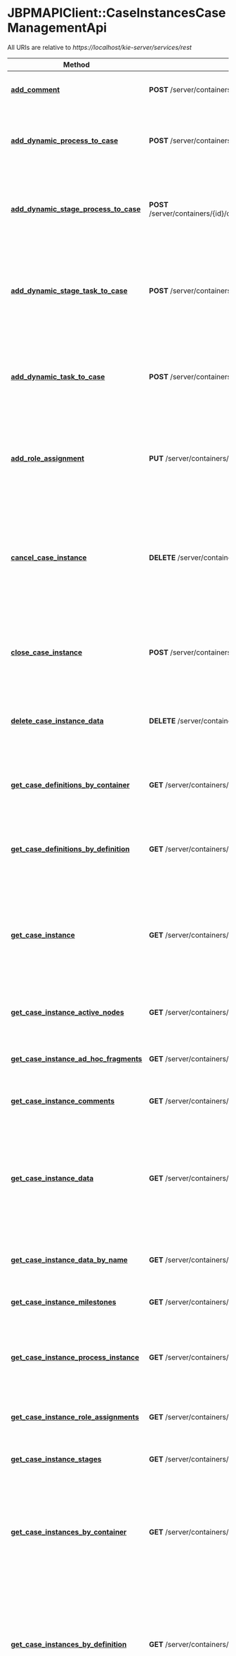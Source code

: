 # JBPMAPIClient::CaseInstancesCaseManagementApi

All URIs are relative to *https://localhost/kie-server/services/rest*

Method | HTTP request | Description
------------- | ------------- | -------------
[**add_comment**](CaseInstancesCaseManagementApi.md#add_comment) | **POST** /server/containers/{id}/cases/instances/{caseId}/comments | Adds new comment to given case instance
[**add_dynamic_process_to_case**](CaseInstancesCaseManagementApi.md#add_dynamic_process_to_case) | **POST** /server/containers/{id}/cases/instances/{caseId}/processes/{pId} | Adds dynamic subprocess identified by process id to case instance
[**add_dynamic_stage_process_to_case**](CaseInstancesCaseManagementApi.md#add_dynamic_stage_process_to_case) | **POST** /server/containers/{id}/cases/instances/{caseId}/stages/{caseStageId}/processes/{pId} | Adds dynamic subprocess identified by process id to stage within case instance
[**add_dynamic_stage_task_to_case**](CaseInstancesCaseManagementApi.md#add_dynamic_stage_task_to_case) | **POST** /server/containers/{id}/cases/instances/{caseId}/stages/{caseStageId}/tasks | Adds dynamic task (user or service depending on the payload) to given stage within case instance
[**add_dynamic_task_to_case**](CaseInstancesCaseManagementApi.md#add_dynamic_task_to_case) | **POST** /server/containers/{id}/cases/instances/{caseId}/tasks | Adds dynamic task (user or service depending on the payload) to case instance
[**add_role_assignment**](CaseInstancesCaseManagementApi.md#add_role_assignment) | **PUT** /server/containers/{id}/cases/instances/{caseId}/roles/{caseRoleName} | Adds new role assignment for given case, it can be either user or group based assignment
[**cancel_case_instance**](CaseInstancesCaseManagementApi.md#cancel_case_instance) | **DELETE** /server/containers/{id}/cases/instances/{caseId} | Cancels case instance with given identifier (case id) and has optional flag to permanently destroy the case instance
[**close_case_instance**](CaseInstancesCaseManagementApi.md#close_case_instance) | **POST** /server/containers/{id}/cases/instances/{caseId} | Closes case instance with given identifier (case id) optionally with comment
[**delete_case_instance_data**](CaseInstancesCaseManagementApi.md#delete_case_instance_data) | **DELETE** /server/containers/{id}/cases/instances/{caseId}/caseFile | Removes data items identified by name(s) from case instance&#39;s case file
[**get_case_definitions_by_container**](CaseInstancesCaseManagementApi.md#get_case_definitions_by_container) | **GET** /server/containers/{id}/cases/definitions | Retrieves case definition for given container only, applies pagination
[**get_case_definitions_by_definition**](CaseInstancesCaseManagementApi.md#get_case_definitions_by_definition) | **GET** /server/containers/{id}/cases/definitions/{caseDefId} | Retrieves case definition for given container and case definition id
[**get_case_instance**](CaseInstancesCaseManagementApi.md#get_case_instance) | **GET** /server/containers/{id}/cases/instances/{caseId} | Retrieves active case instance by given identifier (case id) with optionally loading data, roles, milestones and stages
[**get_case_instance_active_nodes**](CaseInstancesCaseManagementApi.md#get_case_instance_active_nodes) | **GET** /server/containers/{id}/cases/instances/{caseId}/nodes/instances | Retrieves node instances from case instance
[**get_case_instance_ad_hoc_fragments**](CaseInstancesCaseManagementApi.md#get_case_instance_ad_hoc_fragments) | **GET** /server/containers/{id}/cases/instances/{caseId}/adhocfragments | Retrieves adhoc fragments from case instance
[**get_case_instance_comments**](CaseInstancesCaseManagementApi.md#get_case_instance_comments) | **GET** /server/containers/{id}/cases/instances/{caseId}/comments | Retrieves comments from case instance
[**get_case_instance_data**](CaseInstancesCaseManagementApi.md#get_case_instance_data) | **GET** /server/containers/{id}/cases/instances/{caseId}/caseFile | Retrieves case instance data as map where key is the name of data item and value is actual instance of the data item from case file
[**get_case_instance_data_by_name**](CaseInstancesCaseManagementApi.md#get_case_instance_data_by_name) | **GET** /server/containers/{id}/cases/instances/{caseId}/caseFile/{dataId} | Retrieves case instance data by data item name
[**get_case_instance_milestones**](CaseInstancesCaseManagementApi.md#get_case_instance_milestones) | **GET** /server/containers/{id}/cases/instances/{caseId}/milestones | Retrieves milestones from case instance
[**get_case_instance_process_instance**](CaseInstancesCaseManagementApi.md#get_case_instance_process_instance) | **GET** /server/containers/{id}/cases/instances/{caseId}/processes/instances | Retrieves process instances that compose complete case instance
[**get_case_instance_role_assignments**](CaseInstancesCaseManagementApi.md#get_case_instance_role_assignments) | **GET** /server/containers/{id}/cases/instances/{caseId}/roles | Retrieves role assignments from case instance
[**get_case_instance_stages**](CaseInstancesCaseManagementApi.md#get_case_instance_stages) | **GET** /server/containers/{id}/cases/instances/{caseId}/stages | Retrieves stages from case instance
[**get_case_instances_by_container**](CaseInstancesCaseManagementApi.md#get_case_instances_by_container) | **GET** /server/containers/{id}/cases/instances | Retrieves case instances for given container only, allows to filter by case instance status and applies pagination
[**get_case_instances_by_definition**](CaseInstancesCaseManagementApi.md#get_case_instances_by_definition) | **GET** /server/containers/{id}/cases/{caseDefId}/instances | Retrieves case instances for given case definition only, allows to filter by case instance status and applies pagination
[**put_case_instance_data**](CaseInstancesCaseManagementApi.md#put_case_instance_data) | **POST** /server/containers/{id}/cases/instances/{caseId}/caseFile | Puts new data (map of variables) into case instance&#39;s case file
[**put_case_instance_data_by_name**](CaseInstancesCaseManagementApi.md#put_case_instance_data_by_name) | **POST** /server/containers/{id}/cases/instances/{caseId}/caseFile/{dataId} | Puts new data (single data identified by name) into case instance&#39;s case file
[**remove_comment**](CaseInstancesCaseManagementApi.md#remove_comment) | **DELETE** /server/containers/{id}/cases/instances/{caseId}/comments/{caseCommentId} | Removes given comment from case instance
[**remove_role_assignment**](CaseInstancesCaseManagementApi.md#remove_role_assignment) | **DELETE** /server/containers/{id}/cases/instances/{caseId}/roles/{caseRoleName} | Removes role assignment from user or group for given case instance
[**reopen_case**](CaseInstancesCaseManagementApi.md#reopen_case) | **PUT** /server/containers/{id}/cases/{caseDefId}/instances/{caseId} | Reopens case instance with given identifier (case id) by initiating given case definition
[**start_case**](CaseInstancesCaseManagementApi.md#start_case) | **POST** /server/containers/{id}/cases/{caseDefId}/instances | Starts new case instance of given case definition within given container with optional initial CaseFile (that provides variables and case role assignment)
[**trigger_ad_hoc_node**](CaseInstancesCaseManagementApi.md#trigger_ad_hoc_node) | **PUT** /server/containers/{id}/cases/instances/{caseId}/tasks/{nodeName} | Triggers ad hoc fragment in case instance with optional data
[**trigger_ad_hoc_node_in_stage**](CaseInstancesCaseManagementApi.md#trigger_ad_hoc_node_in_stage) | **PUT** /server/containers/{id}/cases/instances/{caseId}/stages/{caseStageId}/tasks/{nodeName} | Triggers ad hoc fragment in stage within case instance with optional data
[**update_comment**](CaseInstancesCaseManagementApi.md#update_comment) | **PUT** /server/containers/{id}/cases/instances/{caseId}/comments/{caseCommentId} | Updates comment within case instance


# **add_comment**
> add_comment(id, case_id, body, opts)

Adds new comment to given case instance



### Example
```ruby
# load the gem
require 'jbpm_client'

api_instance = JBPMAPIClient::CaseInstancesCaseManagementApi.new

id = "id_example" # String | container id that case instance belongs to

case_id = "case_id_example" # String | identifier of the case instance

body = "body_example" # String | actual content of the comment to be added as String

opts = { 
  author: "author_example", # String | optional user id to be used instead of authenticated user - only when bypass authenticated user is enabled
  restricted_to: ["restricted_to_example"] # Array<String> | optional role name(s) that given comment should be restricted to
}

begin
  #Adds new comment to given case instance
  api_instance.add_comment(id, case_id, body, opts)
rescue JBPMAPIClient::ApiError => e
  puts "Exception when calling CaseInstancesCaseManagementApi->add_comment: #{e}"
end
```

### Parameters

Name | Type | Description  | Notes
------------- | ------------- | ------------- | -------------
 **id** | **String**| container id that case instance belongs to | 
 **case_id** | **String**| identifier of the case instance | 
 **body** | **String**| actual content of the comment to be added as String | 
 **author** | **String**| optional user id to be used instead of authenticated user - only when bypass authenticated user is enabled | [optional] 
 **restricted_to** | [**Array&lt;String&gt;**](String.md)| optional role name(s) that given comment should be restricted to | [optional] 

### Return type

nil (empty response body)

### Authorization

No authorization required

### HTTP request headers

 - **Content-Type**: Not defined
 - **Accept**: application/xml, application/json



# **add_dynamic_process_to_case**
> add_dynamic_process_to_case(id, case_id, p_id, body)

Adds dynamic subprocess identified by process id to case instance



### Example
```ruby
# load the gem
require 'jbpm_client'

api_instance = JBPMAPIClient::CaseInstancesCaseManagementApi.new

id = "id_example" # String | container id that case instance belongs to

case_id = "case_id_example" # String | identifier of the case instance

p_id = "p_id_example" # String | process id of the subprocess to be added

body = "body_example" # String | data for dynamic subprocess


begin
  #Adds dynamic subprocess identified by process id to case instance
  api_instance.add_dynamic_process_to_case(id, case_id, p_id, body)
rescue JBPMAPIClient::ApiError => e
  puts "Exception when calling CaseInstancesCaseManagementApi->add_dynamic_process_to_case: #{e}"
end
```

### Parameters

Name | Type | Description  | Notes
------------- | ------------- | ------------- | -------------
 **id** | **String**| container id that case instance belongs to | 
 **case_id** | **String**| identifier of the case instance | 
 **p_id** | **String**| process id of the subprocess to be added | 
 **body** | **String**| data for dynamic subprocess | 

### Return type

nil (empty response body)

### Authorization

No authorization required

### HTTP request headers

 - **Content-Type**: Not defined
 - **Accept**: application/xml, application/json



# **add_dynamic_stage_process_to_case**
> add_dynamic_stage_process_to_case(id, case_id, case_stage_id, p_id, body)

Adds dynamic subprocess identified by process id to stage within case instance



### Example
```ruby
# load the gem
require 'jbpm_client'

api_instance = JBPMAPIClient::CaseInstancesCaseManagementApi.new

id = "id_example" # String | container id that case instance belongs to

case_id = "case_id_example" # String | identifier of the case instance

case_stage_id = "case_stage_id_example" # String | identifier of the stage within case instance where dynamic subprocess should be added

p_id = "p_id_example" # String | process id of the subprocess to be added

body = "body_example" # String | data for dynamic subprocess


begin
  #Adds dynamic subprocess identified by process id to stage within case instance
  api_instance.add_dynamic_stage_process_to_case(id, case_id, case_stage_id, p_id, body)
rescue JBPMAPIClient::ApiError => e
  puts "Exception when calling CaseInstancesCaseManagementApi->add_dynamic_stage_process_to_case: #{e}"
end
```

### Parameters

Name | Type | Description  | Notes
------------- | ------------- | ------------- | -------------
 **id** | **String**| container id that case instance belongs to | 
 **case_id** | **String**| identifier of the case instance | 
 **case_stage_id** | **String**| identifier of the stage within case instance where dynamic subprocess should be added | 
 **p_id** | **String**| process id of the subprocess to be added | 
 **body** | **String**| data for dynamic subprocess | 

### Return type

nil (empty response body)

### Authorization

No authorization required

### HTTP request headers

 - **Content-Type**: Not defined
 - **Accept**: application/xml, application/json



# **add_dynamic_stage_task_to_case**
> add_dynamic_stage_task_to_case(id, case_id, case_stage_id, body)

Adds dynamic task (user or service depending on the payload) to given stage within case instance



### Example
```ruby
# load the gem
require 'jbpm_client'

api_instance = JBPMAPIClient::CaseInstancesCaseManagementApi.new

id = "id_example" # String | container id that case instance belongs to

case_id = "case_id_example" # String | identifier of the case instance

case_stage_id = "case_stage_id_example" # String | identifier of the stage within case instance where dynamic task should be added

body = "body_example" # String | data for dynamic task (it represents task specification that drives the selection of the type of task)


begin
  #Adds dynamic task (user or service depending on the payload) to given stage within case instance
  api_instance.add_dynamic_stage_task_to_case(id, case_id, case_stage_id, body)
rescue JBPMAPIClient::ApiError => e
  puts "Exception when calling CaseInstancesCaseManagementApi->add_dynamic_stage_task_to_case: #{e}"
end
```

### Parameters

Name | Type | Description  | Notes
------------- | ------------- | ------------- | -------------
 **id** | **String**| container id that case instance belongs to | 
 **case_id** | **String**| identifier of the case instance | 
 **case_stage_id** | **String**| identifier of the stage within case instance where dynamic task should be added | 
 **body** | **String**| data for dynamic task (it represents task specification that drives the selection of the type of task) | 

### Return type

nil (empty response body)

### Authorization

No authorization required

### HTTP request headers

 - **Content-Type**: Not defined
 - **Accept**: application/xml, application/json



# **add_dynamic_task_to_case**
> add_dynamic_task_to_case(id, case_id, body)

Adds dynamic task (user or service depending on the payload) to case instance



### Example
```ruby
# load the gem
require 'jbpm_client'

api_instance = JBPMAPIClient::CaseInstancesCaseManagementApi.new

id = "id_example" # String | container id that case instance belongs to

case_id = "case_id_example" # String | identifier of the case instance

body = "body_example" # String | data for dynamic task (it represents task specification that drives the selection of the type of task)


begin
  #Adds dynamic task (user or service depending on the payload) to case instance
  api_instance.add_dynamic_task_to_case(id, case_id, body)
rescue JBPMAPIClient::ApiError => e
  puts "Exception when calling CaseInstancesCaseManagementApi->add_dynamic_task_to_case: #{e}"
end
```

### Parameters

Name | Type | Description  | Notes
------------- | ------------- | ------------- | -------------
 **id** | **String**| container id that case instance belongs to | 
 **case_id** | **String**| identifier of the case instance | 
 **body** | **String**| data for dynamic task (it represents task specification that drives the selection of the type of task) | 

### Return type

nil (empty response body)

### Authorization

No authorization required

### HTTP request headers

 - **Content-Type**: Not defined
 - **Accept**: application/xml, application/json



# **add_role_assignment**
> add_role_assignment(id, case_id, case_role_name, user, group)

Adds new role assignment for given case, it can be either user or group based assignment



### Example
```ruby
# load the gem
require 'jbpm_client'

api_instance = JBPMAPIClient::CaseInstancesCaseManagementApi.new

id = "id_example" # String | container id that case instance belongs to

case_id = "case_id_example" # String | identifier of the case instance

case_role_name = "case_role_name_example" # String | name of the case role the assignment should be set

user = "user_example" # String | user to be aded to case role for given case instance

group = "group_example" # String | group to be aded to case role for given case instance


begin
  #Adds new role assignment for given case, it can be either user or group based assignment
  api_instance.add_role_assignment(id, case_id, case_role_name, user, group)
rescue JBPMAPIClient::ApiError => e
  puts "Exception when calling CaseInstancesCaseManagementApi->add_role_assignment: #{e}"
end
```

### Parameters

Name | Type | Description  | Notes
------------- | ------------- | ------------- | -------------
 **id** | **String**| container id that case instance belongs to | 
 **case_id** | **String**| identifier of the case instance | 
 **case_role_name** | **String**| name of the case role the assignment should be set | 
 **user** | **String**| user to be aded to case role for given case instance | 
 **group** | **String**| group to be aded to case role for given case instance | 

### Return type

nil (empty response body)

### Authorization

No authorization required

### HTTP request headers

 - **Content-Type**: Not defined
 - **Accept**: application/xml, application/json



# **cancel_case_instance**
> cancel_case_instance(id, case_id, opts)

Cancels case instance with given identifier (case id) and has optional flag to permanently destroy the case instance



### Example
```ruby
# load the gem
require 'jbpm_client'

api_instance = JBPMAPIClient::CaseInstancesCaseManagementApi.new

id = "id_example" # String | container id that case instance belongs to

case_id = "case_id_example" # String | identifier of the case instance

opts = { 
  destroy: false # BOOLEAN | allows to destroy (permanently) case instance as part of the cancel operation, defaults to false
}

begin
  #Cancels case instance with given identifier (case id) and has optional flag to permanently destroy the case instance
  api_instance.cancel_case_instance(id, case_id, opts)
rescue JBPMAPIClient::ApiError => e
  puts "Exception when calling CaseInstancesCaseManagementApi->cancel_case_instance: #{e}"
end
```

### Parameters

Name | Type | Description  | Notes
------------- | ------------- | ------------- | -------------
 **id** | **String**| container id that case instance belongs to | 
 **case_id** | **String**| identifier of the case instance | 
 **destroy** | **BOOLEAN**| allows to destroy (permanently) case instance as part of the cancel operation, defaults to false | [optional] [default to false]

### Return type

nil (empty response body)

### Authorization

No authorization required

### HTTP request headers

 - **Content-Type**: Not defined
 - **Accept**: application/xml, application/json



# **close_case_instance**
> close_case_instance(id, case_id, opts)

Closes case instance with given identifier (case id) optionally with comment



### Example
```ruby
# load the gem
require 'jbpm_client'

api_instance = JBPMAPIClient::CaseInstancesCaseManagementApi.new

id = "id_example" # String | container id that case instance belongs to

case_id = "case_id_example" # String | identifier of the case instance

opts = { 
  body: "body_example" # String | optional comment when closing a case instance as String
}

begin
  #Closes case instance with given identifier (case id) optionally with comment
  api_instance.close_case_instance(id, case_id, opts)
rescue JBPMAPIClient::ApiError => e
  puts "Exception when calling CaseInstancesCaseManagementApi->close_case_instance: #{e}"
end
```

### Parameters

Name | Type | Description  | Notes
------------- | ------------- | ------------- | -------------
 **id** | **String**| container id that case instance belongs to | 
 **case_id** | **String**| identifier of the case instance | 
 **body** | **String**| optional comment when closing a case instance as String | [optional] 

### Return type

nil (empty response body)

### Authorization

No authorization required

### HTTP request headers

 - **Content-Type**: Not defined
 - **Accept**: application/xml, application/json



# **delete_case_instance_data**
> delete_case_instance_data(id, case_id, data_id)

Removes data items identified by name(s) from case instance's case file



### Example
```ruby
# load the gem
require 'jbpm_client'

api_instance = JBPMAPIClient::CaseInstancesCaseManagementApi.new

id = "id_example" # String | container id that case instance belongs to

case_id = "case_id_example" # String | identifier of the case instance

data_id = ["data_id_example"] # Array<String> | one or more names of the data items to be removed from case file


begin
  #Removes data items identified by name(s) from case instance's case file
  api_instance.delete_case_instance_data(id, case_id, data_id)
rescue JBPMAPIClient::ApiError => e
  puts "Exception when calling CaseInstancesCaseManagementApi->delete_case_instance_data: #{e}"
end
```

### Parameters

Name | Type | Description  | Notes
------------- | ------------- | ------------- | -------------
 **id** | **String**| container id that case instance belongs to | 
 **case_id** | **String**| identifier of the case instance | 
 **data_id** | [**Array&lt;String&gt;**](String.md)| one or more names of the data items to be removed from case file | 

### Return type

nil (empty response body)

### Authorization

No authorization required

### HTTP request headers

 - **Content-Type**: Not defined
 - **Accept**: application/xml, application/json



# **get_case_definitions_by_container**
> CaseDefinitionList get_case_definitions_by_container(id, opts)

Retrieves case definition for given container only, applies pagination



### Example
```ruby
# load the gem
require 'jbpm_client'

api_instance = JBPMAPIClient::CaseInstancesCaseManagementApi.new

id = "id_example" # String | container id that should be used to filter case definitions

opts = { 
  page: 0, # Integer | optional pagination - at which page to start, defaults to 0 (meaning first)
  page_size: 10, # Integer | optional pagination - size of the result, defaults to 10
  sort: "sort_example", # String | optional sort column, no default
  sort_order: true # BOOLEAN | optional sort direction (asc, desc) - defaults to asc
}

begin
  #Retrieves case definition for given container only, applies pagination
  result = api_instance.get_case_definitions_by_container(id, opts)
  p result
rescue JBPMAPIClient::ApiError => e
  puts "Exception when calling CaseInstancesCaseManagementApi->get_case_definitions_by_container: #{e}"
end
```

### Parameters

Name | Type | Description  | Notes
------------- | ------------- | ------------- | -------------
 **id** | **String**| container id that should be used to filter case definitions | 
 **page** | **Integer**| optional pagination - at which page to start, defaults to 0 (meaning first) | [optional] [default to 0]
 **page_size** | **Integer**| optional pagination - size of the result, defaults to 10 | [optional] [default to 10]
 **sort** | **String**| optional sort column, no default | [optional] 
 **sort_order** | **BOOLEAN**| optional sort direction (asc, desc) - defaults to asc | [optional] [default to true]

### Return type

[**CaseDefinitionList**](CaseDefinitionList.md)

### Authorization

No authorization required

### HTTP request headers

 - **Content-Type**: Not defined
 - **Accept**: application/xml, application/json



# **get_case_definitions_by_definition**
> CaseDefinition get_case_definitions_by_definition(id, case_def_id)

Retrieves case definition for given container and case definition id



### Example
```ruby
# load the gem
require 'jbpm_client'
# setup authorization
JBPMAPIClient.configure do |config|
  # Configure HTTP basic authorization: jbpm_auth
  config.username = 'YOUR USERNAME'
  config.password = 'YOUR PASSWORD'
end

api_instance = JBPMAPIClient::CaseInstancesCaseManagementApi.new

id = "id_example" # String | container id that should be used to filter case definitions

case_def_id = "case_def_id_example" # String | case definition id that should be loaded


begin
  #Retrieves case definition for given container and case definition id
  result = api_instance.get_case_definitions_by_definition(id, case_def_id)
  p result
rescue JBPMAPIClient::ApiError => e
  puts "Exception when calling CaseInstancesCaseManagementApi->get_case_definitions_by_definition: #{e}"
end
```

### Parameters

Name | Type | Description  | Notes
------------- | ------------- | ------------- | -------------
 **id** | **String**| container id that should be used to filter case definitions | 
 **case_def_id** | **String**| case definition id that should be loaded | 

### Return type

[**CaseDefinition**](CaseDefinition.md)

### Authorization

[jbpm_auth](../README.md#jbpm_auth)

### HTTP request headers

 - **Content-Type**: Not defined
 - **Accept**: application/xml, application/json



# **get_case_instance**
> CaseInstance get_case_instance(id, case_id, opts)

Retrieves active case instance by given identifier (case id) with optionally loading data, roles, milestones and stages



### Example
```ruby
# load the gem
require 'jbpm_client'

api_instance = JBPMAPIClient::CaseInstancesCaseManagementApi.new

id = "id_example" # String | container id that case instance belongs to

case_id = "case_id_example" # String | identifier of the case instance

opts = { 
  with_data: false, # BOOLEAN | optional flag to load data when loading case instance
  with_roles: false, # BOOLEAN | optional flag to load roles when loading case instance
  with_milestones: false, # BOOLEAN | optional flag to load milestones when loading case instance
  with_stages: false # BOOLEAN | optional flag to load stages when loading case instance
}

begin
  #Retrieves active case instance by given identifier (case id) with optionally loading data, roles, milestones and stages
  result = api_instance.get_case_instance(id, case_id, opts)
  p result
rescue JBPMAPIClient::ApiError => e
  puts "Exception when calling CaseInstancesCaseManagementApi->get_case_instance: #{e}"
end
```

### Parameters

Name | Type | Description  | Notes
------------- | ------------- | ------------- | -------------
 **id** | **String**| container id that case instance belongs to | 
 **case_id** | **String**| identifier of the case instance | 
 **with_data** | **BOOLEAN**| optional flag to load data when loading case instance | [optional] [default to false]
 **with_roles** | **BOOLEAN**| optional flag to load roles when loading case instance | [optional] [default to false]
 **with_milestones** | **BOOLEAN**| optional flag to load milestones when loading case instance | [optional] [default to false]
 **with_stages** | **BOOLEAN**| optional flag to load stages when loading case instance | [optional] [default to false]

### Return type

[**CaseInstance**](CaseInstance.md)

### Authorization

No authorization required

### HTTP request headers

 - **Content-Type**: Not defined
 - **Accept**: application/xml, application/json



# **get_case_instance_active_nodes**
> NodeInstanceList get_case_instance_active_nodes(id, case_id, opts)

Retrieves node instances from case instance



### Example
```ruby
# load the gem
require 'jbpm_client'

api_instance = JBPMAPIClient::CaseInstancesCaseManagementApi.new

id = "id_example" # String | container id that case instance belongs to

case_id = "case_id_example" # String | identifier of the case instance

opts = { 
  completed: false, # BOOLEAN | optional flag that allows to control which node instances to load - active or completed, defaults to false loading only active ones
  page: 0, # Integer | optional pagination - at which page to start, defaults to 0 (meaning first)
  page_size: 10 # Integer | optional pagination - size of the result, defaults to 10
}

begin
  #Retrieves node instances from case instance
  result = api_instance.get_case_instance_active_nodes(id, case_id, opts)
  p result
rescue JBPMAPIClient::ApiError => e
  puts "Exception when calling CaseInstancesCaseManagementApi->get_case_instance_active_nodes: #{e}"
end
```

### Parameters

Name | Type | Description  | Notes
------------- | ------------- | ------------- | -------------
 **id** | **String**| container id that case instance belongs to | 
 **case_id** | **String**| identifier of the case instance | 
 **completed** | **BOOLEAN**| optional flag that allows to control which node instances to load - active or completed, defaults to false loading only active ones | [optional] [default to false]
 **page** | **Integer**| optional pagination - at which page to start, defaults to 0 (meaning first) | [optional] [default to 0]
 **page_size** | **Integer**| optional pagination - size of the result, defaults to 10 | [optional] [default to 10]

### Return type

[**NodeInstanceList**](NodeInstanceList.md)

### Authorization

No authorization required

### HTTP request headers

 - **Content-Type**: Not defined
 - **Accept**: application/xml, application/json



# **get_case_instance_ad_hoc_fragments**
> CaseAdhocFragmentList get_case_instance_ad_hoc_fragments(id, case_id)

Retrieves adhoc fragments from case instance



### Example
```ruby
# load the gem
require 'jbpm_client'

api_instance = JBPMAPIClient::CaseInstancesCaseManagementApi.new

id = "id_example" # String | container id that case instance belongs to

case_id = "case_id_example" # String | identifier of the case instance


begin
  #Retrieves adhoc fragments from case instance
  result = api_instance.get_case_instance_ad_hoc_fragments(id, case_id)
  p result
rescue JBPMAPIClient::ApiError => e
  puts "Exception when calling CaseInstancesCaseManagementApi->get_case_instance_ad_hoc_fragments: #{e}"
end
```

### Parameters

Name | Type | Description  | Notes
------------- | ------------- | ------------- | -------------
 **id** | **String**| container id that case instance belongs to | 
 **case_id** | **String**| identifier of the case instance | 

### Return type

[**CaseAdhocFragmentList**](CaseAdhocFragmentList.md)

### Authorization

No authorization required

### HTTP request headers

 - **Content-Type**: Not defined
 - **Accept**: application/xml, application/json



# **get_case_instance_comments**
> CaseCommentList get_case_instance_comments(id, case_id, opts)

Retrieves comments from case instance



### Example
```ruby
# load the gem
require 'jbpm_client'

api_instance = JBPMAPIClient::CaseInstancesCaseManagementApi.new

id = "id_example" # String | container id that case instance belongs to

case_id = "case_id_example" # String | identifier of the case instance

opts = { 
  sort: "sort_example", # String | optional sort column, no default
  page: 0, # Integer | optional pagination - at which page to start, defaults to 0 (meaning first)
  page_size: 10 # Integer | optional pagination - size of the result, defaults to 10
}

begin
  #Retrieves comments from case instance
  result = api_instance.get_case_instance_comments(id, case_id, opts)
  p result
rescue JBPMAPIClient::ApiError => e
  puts "Exception when calling CaseInstancesCaseManagementApi->get_case_instance_comments: #{e}"
end
```

### Parameters

Name | Type | Description  | Notes
------------- | ------------- | ------------- | -------------
 **id** | **String**| container id that case instance belongs to | 
 **case_id** | **String**| identifier of the case instance | 
 **sort** | **String**| optional sort column, no default | [optional] 
 **page** | **Integer**| optional pagination - at which page to start, defaults to 0 (meaning first) | [optional] [default to 0]
 **page_size** | **Integer**| optional pagination - size of the result, defaults to 10 | [optional] [default to 10]

### Return type

[**CaseCommentList**](CaseCommentList.md)

### Authorization

No authorization required

### HTTP request headers

 - **Content-Type**: Not defined
 - **Accept**: application/xml, application/json



# **get_case_instance_data**
> Hash&lt;String, Object&gt; get_case_instance_data(id, case_id, opts)

Retrieves case instance data as map where key is the name of data item and value is actual instance of the data item from case file



### Example
```ruby
# load the gem
require 'jbpm_client'

api_instance = JBPMAPIClient::CaseInstancesCaseManagementApi.new

id = "id_example" # String | container id that case instance belongs to

case_id = "case_id_example" # String | identifier of the case instance

opts = { 
  name: ["name_example"] # Array<String> | optional name(s) of the data items to retrieve
}

begin
  #Retrieves case instance data as map where key is the name of data item and value is actual instance of the data item from case file
  result = api_instance.get_case_instance_data(id, case_id, opts)
  p result
rescue JBPMAPIClient::ApiError => e
  puts "Exception when calling CaseInstancesCaseManagementApi->get_case_instance_data: #{e}"
end
```

### Parameters

Name | Type | Description  | Notes
------------- | ------------- | ------------- | -------------
 **id** | **String**| container id that case instance belongs to | 
 **case_id** | **String**| identifier of the case instance | 
 **name** | [**Array&lt;String&gt;**](String.md)| optional name(s) of the data items to retrieve | [optional] 

### Return type

**Hash&lt;String, Object&gt;**

### Authorization

No authorization required

### HTTP request headers

 - **Content-Type**: Not defined
 - **Accept**: application/xml, application/json



# **get_case_instance_data_by_name**
> Object get_case_instance_data_by_name(id, case_id, data_id)

Retrieves case instance data by data item name



### Example
```ruby
# load the gem
require 'jbpm_client'

api_instance = JBPMAPIClient::CaseInstancesCaseManagementApi.new

id = "id_example" # String | container id that case instance belongs to

case_id = "case_id_example" # String | identifier of the case instance

data_id = "data_id_example" # String | name of the data item within case file to retrieve


begin
  #Retrieves case instance data by data item name
  result = api_instance.get_case_instance_data_by_name(id, case_id, data_id)
  p result
rescue JBPMAPIClient::ApiError => e
  puts "Exception when calling CaseInstancesCaseManagementApi->get_case_instance_data_by_name: #{e}"
end
```

### Parameters

Name | Type | Description  | Notes
------------- | ------------- | ------------- | -------------
 **id** | **String**| container id that case instance belongs to | 
 **case_id** | **String**| identifier of the case instance | 
 **data_id** | **String**| name of the data item within case file to retrieve | 

### Return type

**Object**

### Authorization

No authorization required

### HTTP request headers

 - **Content-Type**: Not defined
 - **Accept**: application/xml, application/json



# **get_case_instance_milestones**
> CaseMilestoneList get_case_instance_milestones(id, case_id, opts)

Retrieves milestones from case instance



### Example
```ruby
# load the gem
require 'jbpm_client'

api_instance = JBPMAPIClient::CaseInstancesCaseManagementApi.new

id = "id_example" # String | container id that case instance belongs to

case_id = "case_id_example" # String | identifier of the case instance

opts = { 
  achieved_only: true, # BOOLEAN | optional flag that allows to control which milestones to load - achieved only or actives ones too, defaults to true
  page: 0, # Integer | optional pagination - at which page to start, defaults to 0 (meaning first)
  page_size: 10 # Integer | optional pagination - size of the result, defaults to 10
}

begin
  #Retrieves milestones from case instance
  result = api_instance.get_case_instance_milestones(id, case_id, opts)
  p result
rescue JBPMAPIClient::ApiError => e
  puts "Exception when calling CaseInstancesCaseManagementApi->get_case_instance_milestones: #{e}"
end
```

### Parameters

Name | Type | Description  | Notes
------------- | ------------- | ------------- | -------------
 **id** | **String**| container id that case instance belongs to | 
 **case_id** | **String**| identifier of the case instance | 
 **achieved_only** | **BOOLEAN**| optional flag that allows to control which milestones to load - achieved only or actives ones too, defaults to true | [optional] [default to true]
 **page** | **Integer**| optional pagination - at which page to start, defaults to 0 (meaning first) | [optional] [default to 0]
 **page_size** | **Integer**| optional pagination - size of the result, defaults to 10 | [optional] [default to 10]

### Return type

[**CaseMilestoneList**](CaseMilestoneList.md)

### Authorization

No authorization required

### HTTP request headers

 - **Content-Type**: Not defined
 - **Accept**: application/xml, application/json



# **get_case_instance_process_instance**
> ProcessInstanceList get_case_instance_process_instance(id, case_id, opts)

Retrieves process instances that compose complete case instance



### Example
```ruby
# load the gem
require 'jbpm_client'

api_instance = JBPMAPIClient::CaseInstancesCaseManagementApi.new

id = "id_example" # String | container id that case instance belongs to

case_id = "case_id_example" # String | identifier of the case instance

opts = { 
  status: [56], # Array<Integer> | optional process instance status (active, completed, aborted) - defaults ot active (1) only
  page: 0, # Integer | optional pagination - at which page to start, defaults to 0 (meaning first)
  page_size: 10, # Integer | optional pagination - size of the result, defaults to 10
  sort: "sort_example", # String | optional sort column, no default
  sort_order: true # BOOLEAN | optional sort direction (asc, desc) - defaults to asc
}

begin
  #Retrieves process instances that compose complete case instance
  result = api_instance.get_case_instance_process_instance(id, case_id, opts)
  p result
rescue JBPMAPIClient::ApiError => e
  puts "Exception when calling CaseInstancesCaseManagementApi->get_case_instance_process_instance: #{e}"
end
```

### Parameters

Name | Type | Description  | Notes
------------- | ------------- | ------------- | -------------
 **id** | **String**| container id that case instance belongs to | 
 **case_id** | **String**| identifier of the case instance | 
 **status** | [**Array&lt;Integer&gt;**](Integer.md)| optional process instance status (active, completed, aborted) - defaults ot active (1) only | [optional] 
 **page** | **Integer**| optional pagination - at which page to start, defaults to 0 (meaning first) | [optional] [default to 0]
 **page_size** | **Integer**| optional pagination - size of the result, defaults to 10 | [optional] [default to 10]
 **sort** | **String**| optional sort column, no default | [optional] 
 **sort_order** | **BOOLEAN**| optional sort direction (asc, desc) - defaults to asc | [optional] [default to true]

### Return type

[**ProcessInstanceList**](ProcessInstanceList.md)

### Authorization

No authorization required

### HTTP request headers

 - **Content-Type**: Not defined
 - **Accept**: application/xml, application/json



# **get_case_instance_role_assignments**
> CaseRoleAssignmentList get_case_instance_role_assignments(id, case_id)

Retrieves role assignments from case instance



### Example
```ruby
# load the gem
require 'jbpm_client'

api_instance = JBPMAPIClient::CaseInstancesCaseManagementApi.new

id = "id_example" # String | container id that case instance belongs to

case_id = "case_id_example" # String | identifier of the case instance


begin
  #Retrieves role assignments from case instance
  result = api_instance.get_case_instance_role_assignments(id, case_id)
  p result
rescue JBPMAPIClient::ApiError => e
  puts "Exception when calling CaseInstancesCaseManagementApi->get_case_instance_role_assignments: #{e}"
end
```

### Parameters

Name | Type | Description  | Notes
------------- | ------------- | ------------- | -------------
 **id** | **String**| container id that case instance belongs to | 
 **case_id** | **String**| identifier of the case instance | 

### Return type

[**CaseRoleAssignmentList**](CaseRoleAssignmentList.md)

### Authorization

No authorization required

### HTTP request headers

 - **Content-Type**: Not defined
 - **Accept**: application/xml, application/json



# **get_case_instance_stages**
> CaseStageList get_case_instance_stages(id, case_id, opts)

Retrieves stages from case instance



### Example
```ruby
# load the gem
require 'jbpm_client'

api_instance = JBPMAPIClient::CaseInstancesCaseManagementApi.new

id = "id_example" # String | container id that case instance belongs to

case_id = "case_id_example" # String | identifier of the case instance

opts = { 
  active_only: true, # BOOLEAN | optional flag that allows to control which stages to load - active only or completed ones too, defaults to true
  page: 0, # Integer | optional pagination - at which page to start, defaults to 0 (meaning first)
  page_size: 10 # Integer | optional pagination - size of the result, defaults to 10
}

begin
  #Retrieves stages from case instance
  result = api_instance.get_case_instance_stages(id, case_id, opts)
  p result
rescue JBPMAPIClient::ApiError => e
  puts "Exception when calling CaseInstancesCaseManagementApi->get_case_instance_stages: #{e}"
end
```

### Parameters

Name | Type | Description  | Notes
------------- | ------------- | ------------- | -------------
 **id** | **String**| container id that case instance belongs to | 
 **case_id** | **String**| identifier of the case instance | 
 **active_only** | **BOOLEAN**| optional flag that allows to control which stages to load - active only or completed ones too, defaults to true | [optional] [default to true]
 **page** | **Integer**| optional pagination - at which page to start, defaults to 0 (meaning first) | [optional] [default to 0]
 **page_size** | **Integer**| optional pagination - size of the result, defaults to 10 | [optional] [default to 10]

### Return type

[**CaseStageList**](CaseStageList.md)

### Authorization

No authorization required

### HTTP request headers

 - **Content-Type**: Not defined
 - **Accept**: application/xml, application/json



# **get_case_instances_by_container**
> CaseInstanceList get_case_instances_by_container(id, opts)

Retrieves case instances for given container only, allows to filter by case instance status and applies pagination



### Example
```ruby
# load the gem
require 'jbpm_client'

api_instance = JBPMAPIClient::CaseInstancesCaseManagementApi.new

id = "id_example" # String | container id that should be used to filter case instances

opts = { 
  status: ["status_example"], # Array<String> | optional case instance status (open, closed, canceled) - defaults ot open (1) only
  page: 0, # Integer | optional pagination - at which page to start, defaults to 0 (meaning first)
  page_size: 10, # Integer | optional pagination - size of the result, defaults to 10
  sort: "sort_example", # String | optional sort column, no default
  sort_order: true # BOOLEAN | optional sort direction (asc, desc) - defaults to asc
}

begin
  #Retrieves case instances for given container only, allows to filter by case instance status and applies pagination
  result = api_instance.get_case_instances_by_container(id, opts)
  p result
rescue JBPMAPIClient::ApiError => e
  puts "Exception when calling CaseInstancesCaseManagementApi->get_case_instances_by_container: #{e}"
end
```

### Parameters

Name | Type | Description  | Notes
------------- | ------------- | ------------- | -------------
 **id** | **String**| container id that should be used to filter case instances | 
 **status** | [**Array&lt;String&gt;**](String.md)| optional case instance status (open, closed, canceled) - defaults ot open (1) only | [optional] 
 **page** | **Integer**| optional pagination - at which page to start, defaults to 0 (meaning first) | [optional] [default to 0]
 **page_size** | **Integer**| optional pagination - size of the result, defaults to 10 | [optional] [default to 10]
 **sort** | **String**| optional sort column, no default | [optional] 
 **sort_order** | **BOOLEAN**| optional sort direction (asc, desc) - defaults to asc | [optional] [default to true]

### Return type

[**CaseInstanceList**](CaseInstanceList.md)

### Authorization

No authorization required

### HTTP request headers

 - **Content-Type**: Not defined
 - **Accept**: application/xml, application/json



# **get_case_instances_by_definition**
> CaseInstanceList get_case_instances_by_definition(id, case_def_id, opts)

Retrieves case instances for given case definition only, allows to filter by case instance status and applies pagination



### Example
```ruby
# load the gem
require 'jbpm_client'

api_instance = JBPMAPIClient::CaseInstancesCaseManagementApi.new

id = "id_example" # String | container id that should be used to filter case instances

case_def_id = "case_def_id_example" # String | case definition id that should be used to filter case instances

opts = { 
  status: ["status_example"], # Array<String> | optional case instance status (open, closed, canceled) - defaults ot open (1) only
  page: 0, # Integer | optional pagination - at which page to start, defaults to 0 (meaning first)
  page_size: 10, # Integer | optional pagination - size of the result, defaults to 10
  sort: "sort_example", # String | optional sort column, no default
  sort_order: true # BOOLEAN | optional sort direction (asc, desc) - defaults to asc
}

begin
  #Retrieves case instances for given case definition only, allows to filter by case instance status and applies pagination
  result = api_instance.get_case_instances_by_definition(id, case_def_id, opts)
  p result
rescue JBPMAPIClient::ApiError => e
  puts "Exception when calling CaseInstancesCaseManagementApi->get_case_instances_by_definition: #{e}"
end
```

### Parameters

Name | Type | Description  | Notes
------------- | ------------- | ------------- | -------------
 **id** | **String**| container id that should be used to filter case instances | 
 **case_def_id** | **String**| case definition id that should be used to filter case instances | 
 **status** | [**Array&lt;String&gt;**](String.md)| optional case instance status (open, closed, canceled) - defaults ot open (1) only | [optional] 
 **page** | **Integer**| optional pagination - at which page to start, defaults to 0 (meaning first) | [optional] [default to 0]
 **page_size** | **Integer**| optional pagination - size of the result, defaults to 10 | [optional] [default to 10]
 **sort** | **String**| optional sort column, no default | [optional] 
 **sort_order** | **BOOLEAN**| optional sort direction (asc, desc) - defaults to asc | [optional] [default to true]

### Return type

[**CaseInstanceList**](CaseInstanceList.md)

### Authorization

No authorization required

### HTTP request headers

 - **Content-Type**: Not defined
 - **Accept**: application/xml, application/json



# **put_case_instance_data**
> put_case_instance_data(id, case_id, body, opts)

Puts new data (map of variables) into case instance's case file



### Example
```ruby
# load the gem
require 'jbpm_client'

api_instance = JBPMAPIClient::CaseInstancesCaseManagementApi.new

id = "id_example" # String | container id that case instance belongs to

case_id = "case_id_example" # String | identifier of the case instance

body = "body_example" # String | map of data to be placed in case file as Map

opts = { 
  restricted_to: ["restricted_to_example"] # Array<String> | optional role name(s) that given data should be restricted to
}

begin
  #Puts new data (map of variables) into case instance's case file
  api_instance.put_case_instance_data(id, case_id, body, opts)
rescue JBPMAPIClient::ApiError => e
  puts "Exception when calling CaseInstancesCaseManagementApi->put_case_instance_data: #{e}"
end
```

### Parameters

Name | Type | Description  | Notes
------------- | ------------- | ------------- | -------------
 **id** | **String**| container id that case instance belongs to | 
 **case_id** | **String**| identifier of the case instance | 
 **body** | **String**| map of data to be placed in case file as Map | 
 **restricted_to** | [**Array&lt;String&gt;**](String.md)| optional role name(s) that given data should be restricted to | [optional] 

### Return type

nil (empty response body)

### Authorization

No authorization required

### HTTP request headers

 - **Content-Type**: Not defined
 - **Accept**: application/xml, application/json



# **put_case_instance_data_by_name**
> put_case_instance_data_by_name(id, case_id, data_id, body, opts)

Puts new data (single data identified by name) into case instance's case file



### Example
```ruby
# load the gem
require 'jbpm_client'

api_instance = JBPMAPIClient::CaseInstancesCaseManagementApi.new

id = "id_example" # String | container id that case instance belongs to

case_id = "case_id_example" # String | identifier of the case instance

data_id = "data_id_example" # String | name of the data item to be added to case file

body = "body_example" # String | data to be placed in case file, any type can be provided

opts = { 
  restricted_to: ["restricted_to_example"] # Array<String> | optional role name(s) that given data should be restricted to
}

begin
  #Puts new data (single data identified by name) into case instance's case file
  api_instance.put_case_instance_data_by_name(id, case_id, data_id, body, opts)
rescue JBPMAPIClient::ApiError => e
  puts "Exception when calling CaseInstancesCaseManagementApi->put_case_instance_data_by_name: #{e}"
end
```

### Parameters

Name | Type | Description  | Notes
------------- | ------------- | ------------- | -------------
 **id** | **String**| container id that case instance belongs to | 
 **case_id** | **String**| identifier of the case instance | 
 **data_id** | **String**| name of the data item to be added to case file | 
 **body** | **String**| data to be placed in case file, any type can be provided | 
 **restricted_to** | [**Array&lt;String&gt;**](String.md)| optional role name(s) that given data should be restricted to | [optional] 

### Return type

nil (empty response body)

### Authorization

No authorization required

### HTTP request headers

 - **Content-Type**: Not defined
 - **Accept**: application/xml, application/json



# **remove_comment**
> remove_comment(id, case_id, case_comment_id)

Removes given comment from case instance



### Example
```ruby
# load the gem
require 'jbpm_client'

api_instance = JBPMAPIClient::CaseInstancesCaseManagementApi.new

id = "id_example" # String | container id that case instance belongs to

case_id = "case_id_example" # String | identifier of the case instance

case_comment_id = "case_comment_id_example" # String | identifier of the comment to be removed


begin
  #Removes given comment from case instance
  api_instance.remove_comment(id, case_id, case_comment_id)
rescue JBPMAPIClient::ApiError => e
  puts "Exception when calling CaseInstancesCaseManagementApi->remove_comment: #{e}"
end
```

### Parameters

Name | Type | Description  | Notes
------------- | ------------- | ------------- | -------------
 **id** | **String**| container id that case instance belongs to | 
 **case_id** | **String**| identifier of the case instance | 
 **case_comment_id** | **String**| identifier of the comment to be removed | 

### Return type

nil (empty response body)

### Authorization

No authorization required

### HTTP request headers

 - **Content-Type**: Not defined
 - **Accept**: application/xml, application/json



# **remove_role_assignment**
> remove_role_assignment(id, case_id, case_role_name, user, group)

Removes role assignment from user or group for given case instance



### Example
```ruby
# load the gem
require 'jbpm_client'

api_instance = JBPMAPIClient::CaseInstancesCaseManagementApi.new

id = "id_example" # String | container id that case instance belongs to

case_id = "case_id_example" # String | identifier of the case instance

case_role_name = "case_role_name_example" # String | name of the case role the assignment should be removed

user = "user_example" # String | user to be removed from case role for given case instance

group = "group_example" # String | group to be removed from case role for given case instance


begin
  #Removes role assignment from user or group for given case instance
  api_instance.remove_role_assignment(id, case_id, case_role_name, user, group)
rescue JBPMAPIClient::ApiError => e
  puts "Exception when calling CaseInstancesCaseManagementApi->remove_role_assignment: #{e}"
end
```

### Parameters

Name | Type | Description  | Notes
------------- | ------------- | ------------- | -------------
 **id** | **String**| container id that case instance belongs to | 
 **case_id** | **String**| identifier of the case instance | 
 **case_role_name** | **String**| name of the case role the assignment should be removed | 
 **user** | **String**| user to be removed from case role for given case instance | 
 **group** | **String**| group to be removed from case role for given case instance | 

### Return type

nil (empty response body)

### Authorization

No authorization required

### HTTP request headers

 - **Content-Type**: Not defined
 - **Accept**: application/xml, application/json



# **reopen_case**
> reopen_case(id, case_def_id, case_id, opts)

Reopens case instance with given identifier (case id) by initiating given case definition



### Example
```ruby
# load the gem
require 'jbpm_client'

api_instance = JBPMAPIClient::CaseInstancesCaseManagementApi.new

id = "id_example" # String | container id where the case definition resides

case_def_id = "case_def_id_example" # String | case definition id that new instance should be created from

case_id = "case_id_example" # String | identifier of the case instance

opts = { 
  body: "body_example" # String | optional CaseFile with variables and/or case role assignments
}

begin
  #Reopens case instance with given identifier (case id) by initiating given case definition
  api_instance.reopen_case(id, case_def_id, case_id, opts)
rescue JBPMAPIClient::ApiError => e
  puts "Exception when calling CaseInstancesCaseManagementApi->reopen_case: #{e}"
end
```

### Parameters

Name | Type | Description  | Notes
------------- | ------------- | ------------- | -------------
 **id** | **String**| container id where the case definition resides | 
 **case_def_id** | **String**| case definition id that new instance should be created from | 
 **case_id** | **String**| identifier of the case instance | 
 **body** | **String**| optional CaseFile with variables and/or case role assignments | [optional] 

### Return type

nil (empty response body)

### Authorization

No authorization required

### HTTP request headers

 - **Content-Type**: Not defined
 - **Accept**: application/xml, application/json



# **start_case**
> String start_case(id, case_def_id, opts)

Starts new case instance of given case definition within given container with optional initial CaseFile (that provides variables and case role assignment)



### Example
```ruby
# load the gem
require 'jbpm_client'

api_instance = JBPMAPIClient::CaseInstancesCaseManagementApi.new

id = "id_example" # String | container id where the case definition resides

case_def_id = "case_def_id_example" # String | case definition id that new instance should be created from

opts = { 
  body: "body_example" # String | optional CaseFile with variables and/or case role assignments
}

begin
  #Starts new case instance of given case definition within given container with optional initial CaseFile (that provides variables and case role assignment)
  result = api_instance.start_case(id, case_def_id, opts)
  p result
rescue JBPMAPIClient::ApiError => e
  puts "Exception when calling CaseInstancesCaseManagementApi->start_case: #{e}"
end
```

### Parameters

Name | Type | Description  | Notes
------------- | ------------- | ------------- | -------------
 **id** | **String**| container id where the case definition resides | 
 **case_def_id** | **String**| case definition id that new instance should be created from | 
 **body** | **String**| optional CaseFile with variables and/or case role assignments | [optional] 

### Return type

**String**

### Authorization

No authorization required

### HTTP request headers

 - **Content-Type**: Not defined
 - **Accept**: application/xml, application/json



# **trigger_ad_hoc_node**
> trigger_ad_hoc_node(id, case_id, node_name, opts)

Triggers ad hoc fragment in case instance with optional data



### Example
```ruby
# load the gem
require 'jbpm_client'

api_instance = JBPMAPIClient::CaseInstancesCaseManagementApi.new

id = "id_example" # String | container id that case instance belongs to

case_id = "case_id_example" # String | identifier of the case instance

node_name = "node_name_example" # String | name of the adhoc fragment to be triggered

opts = { 
  body: "body_example" # String | optional data to be given when triggering adhoc fragment
}

begin
  #Triggers ad hoc fragment in case instance with optional data
  api_instance.trigger_ad_hoc_node(id, case_id, node_name, opts)
rescue JBPMAPIClient::ApiError => e
  puts "Exception when calling CaseInstancesCaseManagementApi->trigger_ad_hoc_node: #{e}"
end
```

### Parameters

Name | Type | Description  | Notes
------------- | ------------- | ------------- | -------------
 **id** | **String**| container id that case instance belongs to | 
 **case_id** | **String**| identifier of the case instance | 
 **node_name** | **String**| name of the adhoc fragment to be triggered | 
 **body** | **String**| optional data to be given when triggering adhoc fragment | [optional] 

### Return type

nil (empty response body)

### Authorization

No authorization required

### HTTP request headers

 - **Content-Type**: Not defined
 - **Accept**: application/xml, application/json



# **trigger_ad_hoc_node_in_stage**
> trigger_ad_hoc_node_in_stage(id, case_id, case_stage_id, node_name, opts)

Triggers ad hoc fragment in stage within case instance with optional data



### Example
```ruby
# load the gem
require 'jbpm_client'

api_instance = JBPMAPIClient::CaseInstancesCaseManagementApi.new

id = "id_example" # String | container id that case instance belongs to

case_id = "case_id_example" # String | identifier of the case instance

case_stage_id = "case_stage_id_example" # String | identifier of the stage within case instance where adhoc fragment should be triggered

node_name = "node_name_example" # String | name of the adhoc fragment to be triggered

opts = { 
  body: "body_example" # String | optional data to be given when triggering adhoc fragment
}

begin
  #Triggers ad hoc fragment in stage within case instance with optional data
  api_instance.trigger_ad_hoc_node_in_stage(id, case_id, case_stage_id, node_name, opts)
rescue JBPMAPIClient::ApiError => e
  puts "Exception when calling CaseInstancesCaseManagementApi->trigger_ad_hoc_node_in_stage: #{e}"
end
```

### Parameters

Name | Type | Description  | Notes
------------- | ------------- | ------------- | -------------
 **id** | **String**| container id that case instance belongs to | 
 **case_id** | **String**| identifier of the case instance | 
 **case_stage_id** | **String**| identifier of the stage within case instance where adhoc fragment should be triggered | 
 **node_name** | **String**| name of the adhoc fragment to be triggered | 
 **body** | **String**| optional data to be given when triggering adhoc fragment | [optional] 

### Return type

nil (empty response body)

### Authorization

No authorization required

### HTTP request headers

 - **Content-Type**: Not defined
 - **Accept**: application/xml, application/json



# **update_comment**
> update_comment(id, case_id, case_comment_id, body, opts)

Updates comment within case instance



### Example
```ruby
# load the gem
require 'jbpm_client'

api_instance = JBPMAPIClient::CaseInstancesCaseManagementApi.new

id = "id_example" # String | container id that case instance belongs to

case_id = "case_id_example" # String | identifier of the case instance

case_comment_id = "case_comment_id_example" # String | identifier of the comment to be updated

body = "body_example" # String | actual content of the comment to be updated to as String

opts = { 
  author: "author_example", # String | optional user id to be used instead of authenticated user - only when bypass authenticated user is enabled
  restricted_to: ["restricted_to_example"] # Array<String> | optional role name(s) that given comment should be restricted to
}

begin
  #Updates comment within case instance
  api_instance.update_comment(id, case_id, case_comment_id, body, opts)
rescue JBPMAPIClient::ApiError => e
  puts "Exception when calling CaseInstancesCaseManagementApi->update_comment: #{e}"
end
```

### Parameters

Name | Type | Description  | Notes
------------- | ------------- | ------------- | -------------
 **id** | **String**| container id that case instance belongs to | 
 **case_id** | **String**| identifier of the case instance | 
 **case_comment_id** | **String**| identifier of the comment to be updated | 
 **body** | **String**| actual content of the comment to be updated to as String | 
 **author** | **String**| optional user id to be used instead of authenticated user - only when bypass authenticated user is enabled | [optional] 
 **restricted_to** | [**Array&lt;String&gt;**](String.md)| optional role name(s) that given comment should be restricted to | [optional] 

### Return type

nil (empty response body)

### Authorization

No authorization required

### HTTP request headers

 - **Content-Type**: Not defined
 - **Accept**: application/xml, application/json



